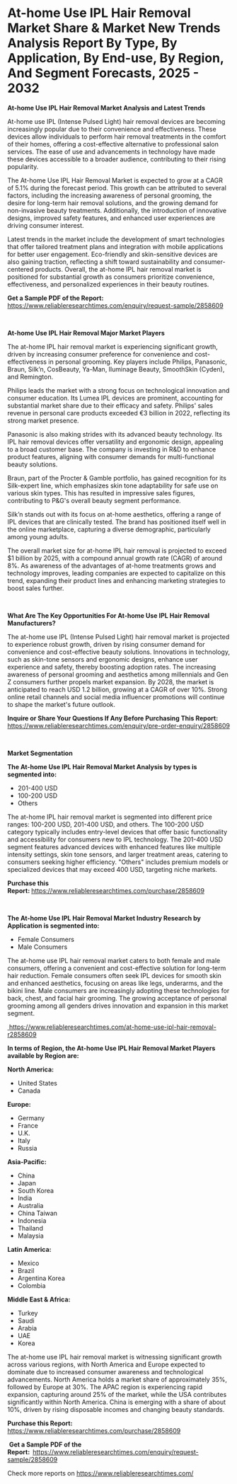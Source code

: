 <p><h1>At-home Use IPL Hair Removal Market Share & Market New Trends Analysis Report By Type, By Application, By End-use, By Region, And Segment Forecasts, 2025 - 2032</h1></p><p><strong>At-home Use IPL Hair Removal Market Analysis and Latest Trends</strong></p>
<p><p>At-home use IPL (Intense Pulsed Light) hair removal devices are becoming increasingly popular due to their convenience and effectiveness. These devices allow individuals to perform hair removal treatments in the comfort of their homes, offering a cost-effective alternative to professional salon services. The ease of use and advancements in technology have made these devices accessible to a broader audience, contributing to their rising popularity.</p><p>The At-home Use IPL Hair Removal Market is expected to grow at a CAGR of 5.1% during the forecast period. This growth can be attributed to several factors, including the increasing awareness of personal grooming, the desire for long-term hair removal solutions, and the growing demand for non-invasive beauty treatments. Additionally, the introduction of innovative designs, improved safety features, and enhanced user experiences are driving consumer interest.</p><p>Latest trends in the market include the development of smart technologies that offer tailored treatment plans and integration with mobile applications for better user engagement. Eco-friendly and skin-sensitive devices are also gaining traction, reflecting a shift toward sustainability and consumer-centered products. Overall, the at-home IPL hair removal market is positioned for substantial growth as consumers prioritize convenience, effectiveness, and personalized experiences in their beauty routines.</p></p>
<p><strong>Get a Sample PDF of the Report:&nbsp;</strong> <a href="https://www.reliableresearchtimes.com/enquiry/request-sample/2858609?utm_campaign=3297&utm_medium=2&utm_source=Github&utm_content=ia&utm_term=12032025&utm_id=at-home-use-ipl-hair-removal">https://www.reliableresearchtimes.com/enquiry/request-sample/2858609</a></p>
<p>&nbsp;</p>
<p><strong>At-home Use IPL Hair Removal Major Market Players</strong></p>
<p><p>The at-home IPL hair removal market is experiencing significant growth, driven by increasing consumer preference for convenience and cost-effectiveness in personal grooming. Key players include Philips, Panasonic, Braun, Silk’n, CosBeauty, Ya-Man, Iluminage Beauty, SmoothSkin (Cyden), and Remington. </p><p>Philips leads the market with a strong focus on technological innovation and consumer education. Its Lumea IPL devices are prominent, accounting for substantial market share due to their efficacy and safety. Philips' sales revenue in personal care products exceeded €3 billion in 2022, reflecting its strong market presence.</p><p>Panasonic is also making strides with its advanced beauty technology. Its IPL hair removal devices offer versatility and ergonomic design, appealing to a broad customer base. The company is investing in R&D to enhance product features, aligning with consumer demands for multi-functional beauty solutions.</p><p>Braun, part of the Procter & Gamble portfolio, has gained recognition for its Silk-expert line, which emphasizes skin tone adaptability for safe use on various skin types. This has resulted in impressive sales figures, contributing to P&G's overall beauty segment performance.</p><p>Silk’n stands out with its focus on at-home aesthetics, offering a range of IPL devices that are clinically tested. The brand has positioned itself well in the online marketplace, capturing a diverse demographic, particularly among young adults.</p><p>The overall market size for at-home IPL hair removal is projected to exceed $1 billion by 2025, with a compound annual growth rate (CAGR) of around 8%. As awareness of the advantages of at-home treatments grows and technology improves, leading companies are expected to capitalize on this trend, expanding their product lines and enhancing marketing strategies to boost sales further.</p></p>
<p>&nbsp;</p>
<p><strong>What Are The Key Opportunities For At-home Use IPL Hair Removal Manufacturers?</strong></p>
<p><p>The at-home use IPL (Intense Pulsed Light) hair removal market is projected to experience robust growth, driven by rising consumer demand for convenience and cost-effective beauty solutions. Innovations in technology, such as skin-tone sensors and ergonomic designs, enhance user experience and safety, thereby boosting adoption rates. The increasing awareness of personal grooming and aesthetics among millennials and Gen Z consumers further propels market expansion. By 2028, the market is anticipated to reach USD 1.2 billion, growing at a CAGR of over 10%. Strong online retail channels and social media influencer promotions will continue to shape the market's future outlook.</p></p>
<p><strong>Inquire or Share Your Questions If Any Before Purchasing This Report:</strong> <a href="https://www.reliableresearchtimes.com/enquiry/pre-order-enquiry/2858609?utm_campaign=3297&utm_medium=2&utm_source=Github&utm_content=ia&utm_term=12032025&utm_id=at-home-use-ipl-hair-removal">https://www.reliableresearchtimes.com/enquiry/pre-order-enquiry/2858609</a></p>
<p>&nbsp;</p>
<p><strong>Market Segmentation</strong></p>
<p><strong>The At-home Use IPL Hair Removal Market Analysis by types is segmented into:</strong></p>
<p><ul><li> 201-400 USD</li><li>100-200 USD</li><li>Others </li></ul></p>
<p><p>The at-home IPL hair removal market is segmented into different price ranges: 100-200 USD, 201-400 USD, and others. The 100-200 USD category typically includes entry-level devices that offer basic functionality and accessibility for consumers new to IPL technology. The 201-400 USD segment features advanced devices with enhanced features like multiple intensity settings, skin tone sensors, and larger treatment areas, catering to consumers seeking higher efficiency. "Others" includes premium models or specialized devices that may exceed 400 USD, targeting niche markets.</p></p>
<p><strong>Purchase this Report:&nbsp;</strong><a href="https://www.reliableresearchtimes.com/purchase/2858609?utm_campaign=3297&utm_medium=2&utm_source=Github&utm_content=ia&utm_term=12032025&utm_id=at-home-use-ipl-hair-removal">https://www.reliableresearchtimes.com/purchase/2858609</a></p>
<p>&nbsp;</p>
<p><strong>The At-home Use IPL Hair Removal Market Industry Research by Application is segmented into:</strong></p>
<p><ul><li> Female Consumers</li><li>Male Consumers </li></ul></p>
<p><p>The at-home use IPL hair removal market caters to both female and male consumers, offering a convenient and cost-effective solution for long-term hair reduction. Female consumers often seek IPL devices for smooth skin and enhanced aesthetics, focusing on areas like legs, underarms, and the bikini line. Male consumers are increasingly adopting these technologies for back, chest, and facial hair grooming. The growing acceptance of personal grooming among all genders drives innovation and expansion in this market segment.</p></p>
<p><a href="https://www.reliableresearchtimes.com/at-home-use-ipl-hair-removal-r2858609?utm_campaign=3297&utm_medium=2&utm_source=Github&utm_content=ia&utm_term=12032025&utm_id=at-home-use-ipl-hair-removal">&nbsp;https://www.reliableresearchtimes.com/at-home-use-ipl-hair-removal-r2858609</a></p>
<p><strong>In terms of Region, the At-home Use IPL Hair Removal Market Players available by Region are:</strong></p>
<p>
    <p> <strong> North America: </strong>
        <ul>
            <li>United States</li>
            <li>Canada</li>
        </ul>
        </p> 
    <p> <strong> Europe: </strong>
        <ul>
            <li>Germany</li>
            <li>France</li>
            <li>U.K.</li>
            <li>Italy</li>
            <li>Russia</li>
        </ul>
        </p> 
    <p> <strong> Asia-Pacific: </strong>
        <ul>
            <li>China</li>
            <li>Japan</li>
            <li>South Korea</li>
            <li>India</li>
            <li>Australia</li>
            <li>China Taiwan</li>
            <li>Indonesia</li>
            <li>Thailand</li>
            <li>Malaysia</li>
        </ul>
        </p> 
    <p> <strong> Latin America: </strong>
        <ul>
            <li>Mexico</li>
            <li>Brazil</li>
            <li>Argentina Korea</li>
            <li>Colombia</li>
        </ul>
        </p> 
    <p> <strong> Middle East & Africa: </strong>
        <ul>
            <li>Turkey</li>
            <li>Saudi</li>
            <li>Arabia</li>
            <li>UAE</li>
            <li>Korea</li>
        </ul>
    </p>
    </p>
<p><p>The at-home use IPL hair removal market is witnessing significant growth across various regions, with North America and Europe expected to dominate due to increased consumer awareness and technological advancements. North America holds a market share of approximately 35%, followed by Europe at 30%. The APAC region is experiencing rapid expansion, capturing around 25% of the market, while the USA contributes significantly within North America. China is emerging with a share of about 10%, driven by rising disposable incomes and changing beauty standards.</p></p>
<p><strong>Purchase this Report: </strong><a href="https://www.reliableresearchtimes.com/purchase/2858609?utm_campaign=3297&utm_medium=2&utm_source=Github&utm_content=ia&utm_term=12032025&utm_id=at-home-use-ipl-hair-removal">https://www.reliableresearchtimes.com/purchase/2858609</a></p>
<p>&nbsp;<strong>Get a Sample PDF of the Report:&nbsp;&nbsp;</strong><a href="https://www.reliableresearchtimes.com/enquiry/request-sample/2858609?utm_campaign=3297&utm_medium=2&utm_source=Github&utm_content=ia&utm_term=12032025&utm_id=at-home-use-ipl-hair-removal">https://www.reliableresearchtimes.com/enquiry/request-sample/2858609</a></p>
<p><strong></strong></p>
<p>Check more reports on <a href="https://www.reliableresearchtimes.com/?utm_campaign=3297&utm_medium=2&utm_source=Github&utm_content=ia&utm_term=12032025&utm_id=at-home-use-ipl-hair-removal">https://www.reliableresearchtimes.com/</a></p>